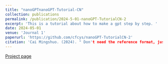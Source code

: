 ```yaml
---
title: "nanoGPTnanoGPT-Tutorial-CN"
collection: publications
permalink: /publication/2024-5-01-nanoGPT-TutorialCN-2
excerpt: 'This is a tutorial about how to make a gpt step by step. '
date: 2024-05-01
venue: 'Journal 1'
paperurl: 'https://github.com/cfcys/nanoGPT-TutorialCN-2'
citation: 'Cai Mingshuo. (2024). " Don't need the reference format, just use it. Support Open Source 🤗 !" Open'
---
```



 [Project page](https://github.com/cfcys/nanoGPT-Tutorial-CN)
